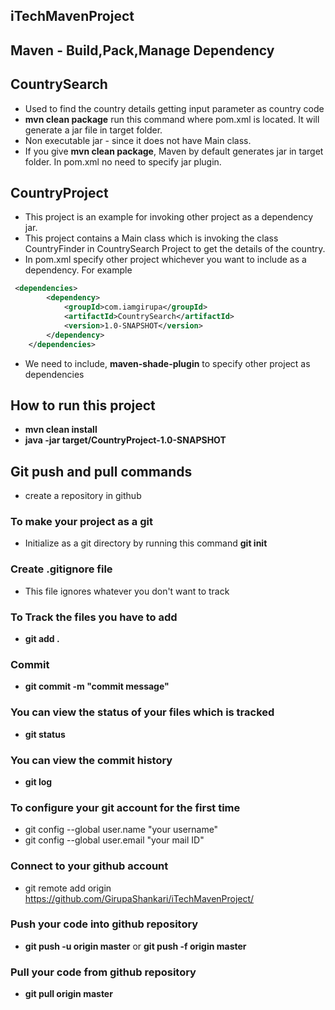 ## iTechMavenProject
## Maven - Build,Pack,Manage Dependency
## CountrySearch
* Used to find the country details getting input parameter as country code
* **mvn clean package** run this command where pom.xml is located. It will generate a jar file in target folder.
* Non executable jar - since it does not have Main class.
* If you give **mvn clean package**, Maven by default generates jar in target folder. In pom.xml no need to specify jar plugin.

## CountryProject
* This project is an example for invoking other project as a dependency jar.
* This project contains a Main class which is invoking the class CountryFinder in CountrySearch Project to get the details of the country.
* In pom.xml specify other project whichever you want to include as a dependency. For example
```xml
 <dependencies>
        <dependency>
            <groupId>com.iamgirupa</groupId>
            <artifactId>CountrySearch</artifactId>
            <version>1.0-SNAPSHOT</version>
        </dependency>
    </dependencies>
```
* We need to include, **maven-shade-plugin** to specify other project as dependencies


## How to run this project
* **mvn clean install**
* **java -jar target/CountryProject-1.0-SNAPSHOT**

## Git push and pull commands
* create a repository in github
### To make your project as a git
* Initialize as a git directory by running this command **git init**
### Create .gitignore file
* This file ignores whatever you don't want to track
### To Track the files you have to add
* **git add .**
### Commit 
* **git commit -m "commit message"**
### You can view the status of your files which is tracked
* **git status**
### You can view the commit history
* **git log**
### To configure your git account for the first time
* git config --global user.name "your username"
* git config --global user.email "your mail ID"
### Connect to your github account
* git remote add origin https://github.com/GirupaShankari/iTechMavenProject/
### Push your code into github repository
* **git push -u origin master** or **git push -f origin master**
### Pull your code from github repository
* **git pull origin master**
